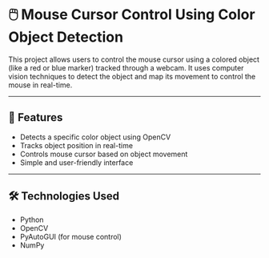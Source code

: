 # 🖱️ Mouse Cursor Control Using Color Object Detection

This project allows users to control the mouse cursor using a colored object (like a red or blue marker) tracked through a webcam. It uses computer vision techniques to detect the object and map its movement to control the mouse in real-time.

---

## 🚀 Features
- Detects a specific color object using OpenCV
- Tracks object position in real-time
- Controls mouse cursor based on object movement
- Simple and user-friendly interface

---

## 🛠️ Technologies Used
- Python
- OpenCV
- PyAutoGUI (for mouse control)
- NumPy


